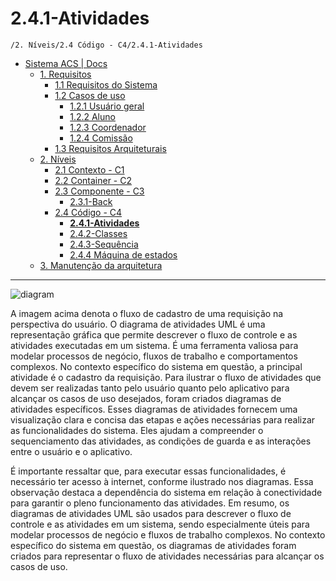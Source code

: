 # 2.4.1-Atividades

`/2. Níveis/2.4 Código - C4/2.4.1-Atividades`

* [Sistema ACS | Docs](../../../README.md)
  * [1. Requisitos](../../../1.%20Requisitos/README.md)
    * [1.1 Requisitos do Sistema](../../../1.%20Requisitos/1.1%20Requisitos%20do%20Sistema/README.md)
    * [1.2 Casos de uso](../../../1.%20Requisitos/1.2%20Casos%20de%20uso/README.md)
      * [1.2.1 Usuário geral](../../../1.%20Requisitos/1.2%20Casos%20de%20uso/1.2.1%20Usu%C3%A1rio%20geral/README.md)
      * [1.2.2 Aluno](../../../1.%20Requisitos/1.2%20Casos%20de%20uso/1.2.2%20Aluno/README.md)
      * [1.2.3 Coordenador](../../../1.%20Requisitos/1.2%20Casos%20de%20uso/1.2.3%20Coordenador/README.md)
      * [1.2.4 Comissão](../../../1.%20Requisitos/1.2%20Casos%20de%20uso/1.2.4%20Comiss%C3%A3o/README.md)
    * [1.3 Requisitos Arquiteturais](../../../1.%20Requisitos/1.3%20Requisitos%20Arquiteturais/README.md)
  * [2. Níveis](../../../2.%20N%C3%ADveis/README.md)
    * [2.1 Contexto - C1](../../../2.%20N%C3%ADveis/2.1%20Contexto%20-%20C1/README.md)
    * [2.2 Container - C2](../../../2.%20N%C3%ADveis/2.2%20Container%20-%20C2/README.md)
    * [2.3 Componente - C3](../../../2.%20N%C3%ADveis/2.3%20Componente%20-%20C3/README.md)
      * [2.3.1-Back](../../../2.%20N%C3%ADveis/2.3%20Componente%20-%20C3/2.3.1-Back/README.md)
    * [2.4 Código - C4](../../../2.%20N%C3%ADveis/2.4%20C%C3%B3digo%20-%20C4/README.md)
      * [**2.4.1-Atividades**](../../../2.%20N%C3%ADveis/2.4%20C%C3%B3digo%20-%20C4/2.4.1-Atividades/README.md)
      * [2.4.2-Classes](../../../2.%20N%C3%ADveis/2.4%20C%C3%B3digo%20-%20C4/2.4.2-Classes/README.md)
      * [2.4.3-Sequência](../../../2.%20N%C3%ADveis/2.4%20C%C3%B3digo%20-%20C4/2.4.3-Sequ%C3%AAncia/README.md)
      * [2.4.4 Máquina de estados](../../../2.%20N%C3%ADveis/2.4%20C%C3%B3digo%20-%20C4/2.4.4%20M%C3%A1quina%20de%20estados/README.md)
  * [3. Manutenção da arquitetura](../../../3.%20Manuten%C3%A7%C3%A3o%20da%20arquitetura/README.md)

---

![diagram](https://www.plantuml.com/plantuml/svg/0/TP91KiCm34NtFOMMwHNeWdR9XWN31JIsKZGaLh3Sd0U61SC1E84lXk8qJTq1BsB7y_NqzSTxJHZJgUy04u_iqPDkm5QvBoTkeJauKXN8xy0XKGoKxhUGNYX0eznlYsvQTuyuqX6ZqV8t82Jg43o1Gu-QeapdI6ydLivV-OTqTobj9RvUVWhh8TXTRp1p9MhVgz9FgIi1ZyYXhZzuTYp103oJvfP0WD4uesYbdteuYebRTbF3jG45NzihaUWDLiqKZFcZinJrxtYAhIVo7EdiRC28IqvE-aefC4H9ugIJ9K3pjQjfp-TAm1i_zMnrTYiEQvmc6TQnEoLeWkdh2IoEwsYutVodNfIpQc-RlRHV)

A imagem acima denota o fluxo de cadastro de uma requisição na perspectiva do usuário. O diagrama de atividades UML é uma representação gráfica que permite descrever o fluxo de controle e as atividades executadas em um sistema. É uma ferramenta valiosa para modelar processos de negócio, fluxos de trabalho e comportamentos complexos. No contexto específico do sistema em questão, a principal atividade é o cadastro da requisição. Para ilustrar o fluxo de atividades que devem ser realizadas tanto pelo usuário quanto pelo aplicativo para alcançar os casos de uso desejados, foram criados diagramas de atividades específicos. Esses diagramas de atividades fornecem uma visualização clara e concisa das etapas e ações necessárias para realizar as funcionalidades do sistema. Eles ajudam a compreender o sequenciamento das atividades, as condições de guarda e as interações entre o usuário e o aplicativo.

É importante ressaltar que, para executar essas funcionalidades, é necessário ter acesso à internet, conforme ilustrado nos diagramas. Essa observação destaca a dependência do sistema em relação à conectividade para garantir o pleno funcionamento das atividades. Em resumo, os diagramas de atividades UML são usados para descrever o fluxo de controle e as atividades em um sistema, sendo especialmente úteis para modelar processos de negócio e fluxos de trabalho complexos. No contexto específico do sistema em questão, os diagramas de atividades foram criados para representar o fluxo de atividades necessárias para alcançar os casos de uso.